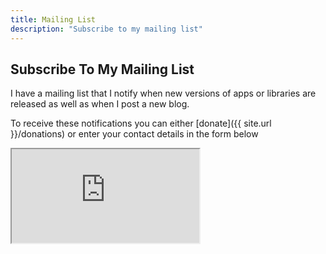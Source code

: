 ```yaml
---
title: Mailing List
description: "Subscribe to my mailing list"
---
```


## Subscribe To My Mailing List

I have a mailing list that I notify when new versions of apps or libraries are released as well as when I post a new blog.

To receive these notifications you can either [donate]({{ site.url }}/donations) or enter your contact details in the form below

<iframe src="https://cdn.forms-content.sg-form.com/e1e9d66b-283c-11ed-82ef-eee2188e6867"/>
